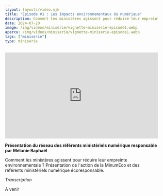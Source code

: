 ```yaml
---
layout: layouts/video.njk
title: "Épisode #1 : Les impacts environnementaux du numérique"
description: Comment les ministères agissent pour réduire leur empreinte environnementale ? Présentation de l'action de la MinumEco et des référents ministériels numérique écoresponsable.
date: 2024-07-20
image: /img/videos/miniserie/vignette-miniserie-episode1.webp
apercu: /img/videos/miniserie/vignette-miniserie-episode1.webp
tags: ["miniserie"]
type: miniserie
---
```


<div style="position:relative;padding-bottom:56.25%;height:0;overflow:hidden;"> <iframe style="width:100%;height:100%;position:absolute;left:0px;top:0px;overflow:hidden" frameborder="0" type="text/html" src="https://www.dailymotion.com/embed/video/x92eo5e" width="100%" height="100%" allowfullscreen title="Dailymotion Video Player" > </iframe> </div>

**Présentation du réseau des référents ministériels numérique responsable par Mélanie Raphaël**

Comment les ministères agissent pour réduire leur empreinte environnementale ? Présentation de l'action de la MinumEco et des référents ministériels numérique écoresponsable.

*Transcription*

A venir

